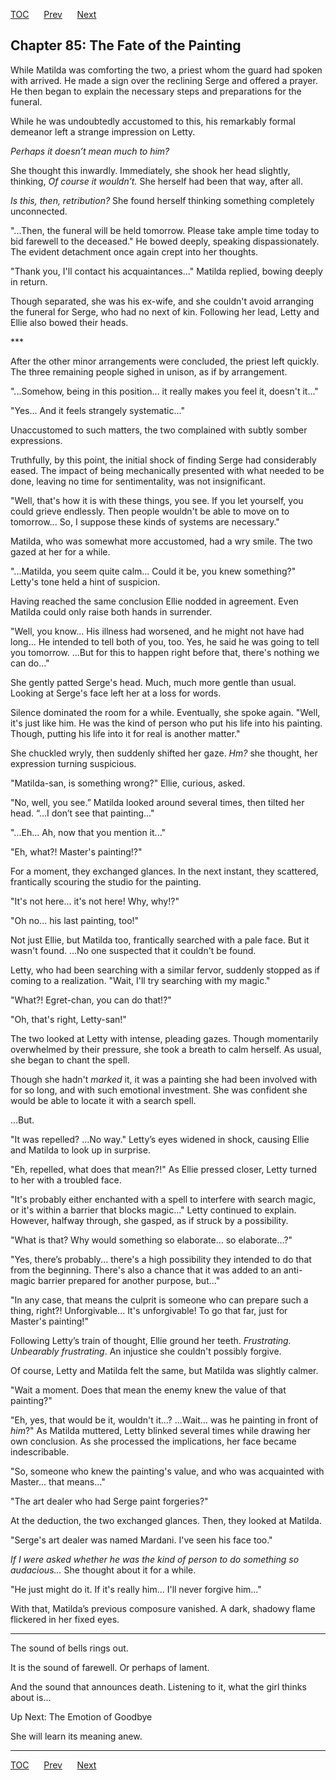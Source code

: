 [TOC](../readme.md)&nbsp;&nbsp;&nbsp;&nbsp;&nbsp;&nbsp;[Prev](index_split_060.md)&nbsp;&nbsp;&nbsp;&nbsp;&nbsp;&nbsp;[Next](index_split_062.md)



## Chapter 85: The Fate of the Painting

While Matilda was comforting the two, a priest whom the guard had spoken
with arrived. He made a sign over the reclining Serge and offered a
prayer. He then began to explain the necessary steps and preparations
for the funeral.

While he was undoubtedly accustomed to this, his remarkably formal
demeanor left a strange impression on Letty.

*Perhaps it doesn’t mean much to him?*

She thought this inwardly. Immediately, she shook her head slightly,
thinking, *Of course it wouldn’t.* She herself had been that way, after
all.

*Is this, then, retribution?* She found herself thinking something
completely unconnected.

"...Then, the funeral will be held tomorrow. Please take ample time
today to bid farewell to the deceased." He bowed deeply, speaking
dispassionately. The evident detachment once again crept into her
thoughts.

"Thank you, I'll contact his acquaintances..." Matilda replied, bowing
deeply in return.

Though separated, she was his ex-wife, and she couldn't avoid arranging
the funeral for Serge, who had no next of kin. Following her lead, Letty
and Ellie also bowed their heads.

\*\*\*

After the other minor arrangements were concluded, the priest left
quickly. The three remaining people sighed in unison, as if by
arrangement.

"...Somehow, being in this position... it really makes you feel it,
doesn't it..."

"Yes... And it feels strangely systematic..."

Unaccustomed to such matters, the two complained with subtly somber
expressions.

Truthfully, by this point, the initial shock of finding Serge had
considerably eased. The impact of being mechanically presented with what
needed to be done, leaving no time for sentimentality, was not
insignificant.

"Well, that's how it is with these things, you see. If you let yourself,
you could grieve endlessly. Then people wouldn't be able to move on to
tomorrow... So, I suppose these kinds of systems are necessary."

Matilda, who was somewhat more accustomed, had a wry smile. The two
gazed at her for a while.

"...Matilda, you seem quite calm... Could it be, you knew something?"
Letty's tone held a hint of suspicion.

Having reached the same conclusion Ellie nodded in agreement. Even
Matilda could only raise both hands in surrender.

"Well, you know... His illness had worsened, and he might not have had
long... He intended to tell both of you, too. Yes, he said he was going
to tell you tomorrow. ...But for this to happen right before that,
there's nothing we can do..."

She gently patted Serge's head. Much, much more gentle than usual.
Looking at Serge's face left her at a loss for words.

Silence dominated the room for a while. Eventually, she spoke again.
"Well, it's just like him. He was the kind of person who put his life
into his painting. Though, putting his life into it for real is another
matter."

She chuckled wryly, then suddenly shifted her gaze. *Hm?* she thought,
her expression turning suspicious.

"Matilda-san, is something wrong?" Ellie, curious, asked.

"No, well, you see.” Matilda looked around several times, then tilted
her head. “...I don’t see that painting..."

"...Eh... Ah, now that you mention it..."

"Eh, what?! Master's painting!?"

For a moment, they exchanged glances. In the next instant, they
scattered, frantically scouring the studio for the painting.

"It's not here... it's not here! Why, why!?"

"Oh no... his last painting, too!"

Not just Ellie, but Matilda too, frantically searched with a pale face.
But it wasn't found. ...No one suspected that it couldn't be found.

Letty, who had been searching with a similar fervor, suddenly stopped as
if coming to a realization. "Wait, I'll try searching with my magic."

"What?! Egret-chan, you can do that!?"

"Oh, that's right, Letty-san!"

The two looked at Letty with intense, pleading gazes. Though momentarily
overwhelmed by their pressure, she took a breath to calm herself. As
usual, she began to chant the spell.

Though she hadn't *marked* it, it was a painting she had been involved
with for so long, and with such emotional investment. She was confident
she would be able to locate it with a search spell.

...But.

"It was repelled? ...No way." Letty’s eyes widened in shock, causing
Ellie and Matilda to look up in surprise.

"Eh, repelled, what does that mean?!" As Ellie pressed closer, Letty
turned to her with a troubled face.

"It's probably either enchanted with a spell to interfere with search
magic, or it's within a barrier that blocks magic..." Letty continued to
explain. However, halfway through, she gasped, as if struck by a
possibility.

"What is that? Why would something so elaborate... so elaborate...?"

"Yes, there’s probably... there's a high possibility they intended to do
that from the beginning. There's also a chance that it was added to an
anti-magic barrier prepared for another purpose, but..."

"In any case, that means the culprit is someone who can prepare such a
thing, right?! Unforgivable... It's unforgivable! To go that far, just
for Master's painting!"

Following Letty’s train of thought, Ellie ground her teeth.
*Frustrating. Unbearably frustrating*. An injustice she couldn't
possibly forgive.

Of course, Letty and Matilda felt the same, but Matilda was slightly
calmer.

"Wait a moment. Does that mean the enemy knew the value of that
painting?"

"Eh, yes, that would be it, wouldn't it...? ...Wait... was he painting
in front of *him*?" As Matilda muttered, Letty blinked several times
while drawing her own conclusion. As she processed the implications, her
face became indescribable.

"So, someone who knew the painting's value, and who was acquainted with
Master... that means..."

"The art dealer who had Serge paint forgeries?"

At the deduction, the two exchanged glances. Then, they looked at
Matilda.

"Serge's art dealer was named Mardani. I've seen his face too."

*If I were asked whether he was the kind of person to do something so
audacious...* She thought about it for a while.

"He just might do it. If it's really him... I'll never forgive him..."

With that, Matilda’s previous composure vanished. A dark, shadowy flame
flickered in her fixed eyes.

------------------------------------------------------------------------

The sound of bells rings out.

It is the sound of farewell. Or perhaps of lament.

And the sound that announces death. Listening to it, what the girl
thinks about is...

Up Next: The Emotion of Goodbye

She will learn its meaning anew.


---
[TOC](../readme.md)&nbsp;&nbsp;&nbsp;&nbsp;&nbsp;&nbsp;[Prev](index_split_060.md)&nbsp;&nbsp;&nbsp;&nbsp;&nbsp;&nbsp;[Next](index_split_062.md)

